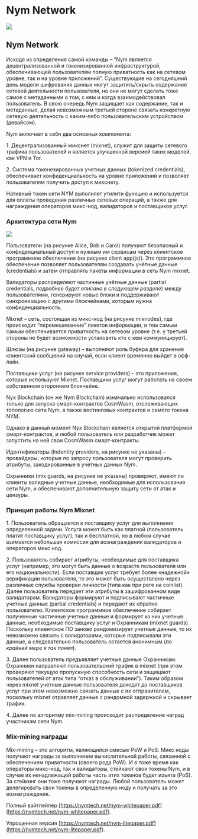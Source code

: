 # Nym Network

![](https://img2.teletype.in/files/90/be/90be1283-ddff-49ca-bbe1-ed32730189cd.png)

## Nym Network <a href="#r4zs" id="r4zs"></a>

Исходя из определения самой команды – “Nym является децентрализованной и токенизированной инфраструктурой, обеспечивающей пользователям полную приватность как на сетевом уровне, так и на уровне приложений”. Существующие на сегодняшний день модели шифрования данных могут защитить/скрыть содержание сетевой деятельности пользователя, но они не могут сделать тоже самое с метаданными о том, с кем и когда взаимодействовал пользователь. В свою очередь Nym защищает как содержание, так и метаданные, делая невозможным третьей стороне связать конкретную сетевую деятельность с каким-либо пользовательским устройством (девайсом).

Nym включает в себя два основных компонента:

1\. Децентрализованный микснет (mixnet), служит для защиты сетевого трафика пользователей и является улучшенной версией таких моделей, как VPN и Tor.

2\. Система токенезированных учетных данных (tokenized credentials), обеспечивает конфиденциальность на уровне приложений и позволяет пользователям получить доступ к микснету.

Нативный токен сети NYM выполняет утилити функцию и используется для оплаты проведения различных сетевых операций, а также для награждения операторов микс-нод, валидаторов и поставщиков услуг.

### **Архитектура сети Nym**

![](https://telegra.ph/file/575d48c671a4a3c33e742.png)

Пользователи (на рисунке Alice, Bob и Carol) получают безопасный и конфиденциальный доступ к нужным им сервисам через клиентское программное обеспечение (на рисунке client app(js)). Это программное обеспечение позволяет пользователям создавать учётные данные (credentials) и затем отправлять пакеты информации в сеть Nym mixnet.

Валидаторы распределяют частичные учётные данные (partial credentials, _подробнее будет описано в следующем разделе_) между пользователями, генерируют новые блоки и поддерживают синхронизацию с другими блокчейнами, которым нужна конфиденциальность.

Mixnet – сеть, состоящая из микс-нод (на рисунке mixnodes), где происходит “перемешиванние” пакетов информации, и тем самым самым обеспечивается приватность на сетевом уровне (т.е. у третьей стороны не будет возможности установить кто с кем коммуницирует).

Шлюзы (на рисунке gateway) – выполняют роль буфера для хранения клиентский сообщений на случай, если клиент временно выйдет в офф-лайн.

Поставщики услуг (на рисунке service providers) – это приложения, которые используют Mixnet. Поставщики услуг могут работать на своем собственном стороннем блокчейне.

Nyx Blockchain (он же Nym Blockchain) изначально использовался только для запуска смарт-контрактов CosmWasm, отслеживающих топологию сети Nym, а также вестинговых контрактов и самого токена NYM.

Однако в данный момент Nyx Blockchain является открытой платформой смарт-контрактов, и любой пользователь или разработчик может запустить на ней свои CosmWasm смарт-контракты.

Идентификаторы (Indentity providers, на рисунке не указаны) – провайдеры, которые по запросу пользователя могут проверить атрибуты, закодированные в учетных данных Nym.

Охранники (mix guards, на рисунке не указаны) проверяют, имеют ли клиенты валидные учетные данные, необходимые для использования сети Nym, и обеспечивают дополнительную защиту сети от атак и цензуры.

### **Принцип работы Nym Mixnet**

1\. Пользователь обращается к поставщику услуг для выполнения определенной задачи. Услуга может быть как платной (пользователь платит поставщику услуг), так и бесплатной, но в любом случае взимается небольшая комиссия для вознаграждения валидаторов и операторов микс нод.

2\. Пользователь собирает атрибуты, необходимые для поставщика услуг (например, это могут быть данные о возрасте пользователя или его национальности). Если поставщик услуг требует более «надежной» верификации пользователя, то это может быть осуществлено через различные службы проверки личности (типа как при реге на coinlist). Далее пользователь передает эти атрибуты в зашифрованном виде валидаторам. Валидаторы формируют и подписывают частичные учетные данные (partial credentials) и передают их обратно пользователю. Клиентское программное обеспечение собирает полученные частичные учетные данные и формирует из них учетные данные, необходимые поставщику услуг и Охранникам (mixnet guards). Поскольку клиентское ПО заново рандомизирует учетные данные, то их невозможно связать с валидаторами, которые подписывали эти данные, а следовательно пользователь остается анонимным (_по крайней мере я так понял_).

3\. Далее пользователь предъявляет учетные данные Охранникам. Охранники направляют пользовательский трафик в mixnet (при этом проверяют текущую пропускную способность сети и защищают пользователей от атак типа “отказ в обслуживании”). Таким образом через mixnet учетные данные пользователя доходят до поставщиков услуг при этом невозможно связать данные с их отправителем, поскольку mixnet отравляет данные с рандомной задержкой и скрывает трафик.

4\. Далее по алгоритму mix-mining происходит распределение наград участникам сети Nym.

### **Mix-mining награды**

Mix-mining – это алгоритм, являющийся смесью PoW и PoS. Микс ноды получают награды за выполнение вычислительной работы, связанной с обеспечением приватности (своего рода PoW). И в тоже время как операторы микс-нод, так и валидаторы, стейкают свои токены Nym, и в случае их ненадлежащей работы часть этих токенов будет изъята (PoS). За стейкинг они тоже получают награды. Любой пользователь может делегировать свои токены в определенную ноду и получать за это вознаграждения.

Полный вайтпейпер [https://nymtech.net/nym-whitepaper.pdf](https://nymtech.net/nym-whitepaper.pdf).

Упрощенная версия [https://nymtech.net/nym-litepaper.pdf](https://nymtech.net/nym-litepaper.pdf).
